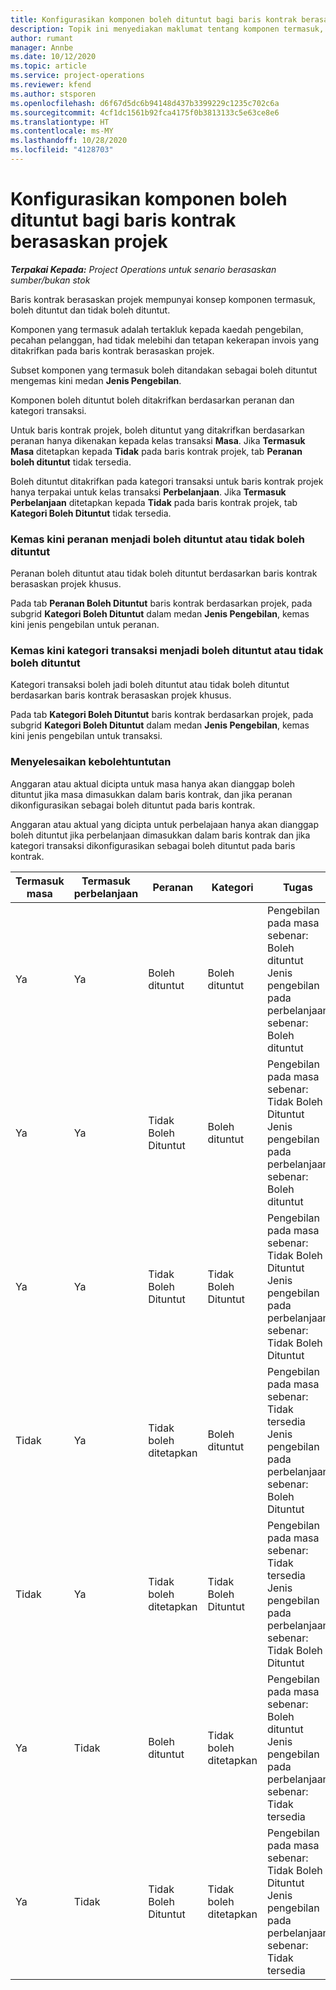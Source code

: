 ```yaml
---
title: Konfigurasikan komponen boleh dituntut bagi baris kontrak berasaskan projek
description: Topik ini menyediakan maklumat tentang komponen termasuk, boleh dituntut dan tidak boleh dituntut pada baris kontrak.
author: rumant
manager: Annbe
ms.date: 10/12/2020
ms.topic: article
ms.service: project-operations
ms.reviewer: kfend
ms.author: stsporen
ms.openlocfilehash: d6f67d5dc6b94148d437b3399229c1235c702c6a
ms.sourcegitcommit: 4cf1dc1561b92fca4175f0b3813133c5e63ce8e6
ms.translationtype: HT
ms.contentlocale: ms-MY
ms.lasthandoff: 10/28/2020
ms.locfileid: "4128703"
---
```

# <a name="configure-chargeable-components-of-a-project-based-contract-line"></a>Konfigurasikan komponen boleh dituntut bagi baris kontrak berasaskan projek

_**Terpakai Kepada:** Project Operations untuk senario berasaskan sumber/bukan stok_

Baris kontrak berasaskan projek mempunyai konsep komponen termasuk, boleh dituntut dan tidak boleh dituntut.

Komponen yang termasuk adalah tertakluk kepada kaedah pengebilan, pecahan pelanggan, had tidak melebihi dan tetapan kekerapan invois yang ditakrifkan pada baris kontrak berasaskan projek.

Subset komponen yang termasuk boleh ditandakan sebagai boleh dituntut mengemas kini medan **Jenis Pengebilan**.

Komponen boleh dituntut boleh ditakrifkan berdasarkan peranan dan kategori transaksi.

Untuk baris kontrak projek, boleh dituntut yang ditakrifkan berdasarkan peranan hanya dikenakan kepada kelas transaksi **Masa**. Jika **Termasuk Masa** ditetapkan kepada **Tidak** pada baris kontrak projek, tab **Peranan boleh dituntut** tidak tersedia.

Boleh dituntut ditakrifkan pada kategori transaksi untuk baris kontrak projek hanya terpakai untuk kelas transaksi **Perbelanjaan**. Jika **Termasuk Perbelanjaan** ditetapkan kepada **Tidak** pada baris kontrak projek, tab **Kategori Boleh Dituntut** tidak tersedia.

### <a name="update-a-role-to-be-chargeable-or-non-chargeable"></a>Kemas kini peranan menjadi boleh dituntut atau tidak boleh dituntut

Peranan boleh dituntut atau tidak boleh dituntut berdasarkan baris kontrak berasaskan projek khusus.

Pada tab **Peranan Boleh Dituntut** baris kontrak berdasarkan projek, pada subgrid **Kategori Boleh Dituntut** dalam medan **Jenis Pengebilan**, kemas kini jenis pengebilan untuk peranan.

### <a name="update-a-transaction-category-to-be-chargeable-or-non-chargeable"></a>Kemas kini kategori transaksi menjadi boleh dituntut atau tidak boleh dituntut

Kategori transaksi boleh jadi boleh dituntut atau tidak boleh dituntut berdasarkan baris kontrak berasaskan projek khusus.

Pada tab **Kategori Boleh Dituntut** baris kontrak berdasarkan projek, pada subgrid **Kategori Boleh Dituntut** dalam medan **Jenis Pengebilan**, kemas kini jenis pengebilan untuk transaksi.

### <a name="resolve-chargeability"></a>Menyelesaikan kebolehtuntutan

Anggaran atau aktual dicipta untuk masa hanya akan dianggap boleh dituntut jika masa dimasukkan dalam baris kontrak, dan jika peranan dikonfigurasikan sebagai boleh dituntut pada baris kontrak.

Anggaran atau aktual yang dicipta untuk perbelajaan hanya akan dianggap boleh dituntut jika perbelanjaan dimasukkan dalam baris kontrak dan jika kategori transaksi dikonfigurasikan sebagai boleh dituntut pada baris kontrak.

| Termasuk masa | Termasuk perbelanjaan | Peranan | Kategori | Tugas |
| --- | --- | --- | --- | --- |
| Ya | Ya | Boleh dituntut | Boleh dituntut | Pengebilan pada masa sebenar: Boleh dituntut </br>Jenis pengebilan pada perbelanjaan sebenar: Boleh dituntut |
| Ya | Ya | Tidak Boleh Dituntut | Boleh dituntut | Pengebilan pada masa sebenar: Tidak Boleh Dituntut </br>Jenis pengebilan pada perbelanjaan sebenar: Boleh dituntut |
| Ya | Ya | Tidak Boleh Dituntut | Tidak Boleh Dituntut | Pengebilan pada masa sebenar: Tidak Boleh Dituntut </br>Jenis pengebilan pada perbelanjaan sebenar: Tidak Boleh Dituntut |
| Tidak | Ya | Tidak boleh ditetapkan | Boleh dituntut | Pengebilan pada masa sebenar: Tidak tersedia </br>Jenis pengebilan pada perbelanjaan sebenar: Boleh Dituntut |
| Tidak | Ya | Tidak boleh ditetapkan | Tidak Boleh Dituntut | Pengebilan pada masa sebenar: Tidak tersedia </br>Jenis pengebilan pada perbelanjaan sebenar: Tidak Boleh Dituntut |
| Ya | Tidak | Boleh dituntut | Tidak boleh ditetapkan | Pengebilan pada masa sebenar: Boleh dituntut </br>Jenis pengebilan pada perbelanjaan sebenar: Tidak tersedia |
| Ya | Tidak | Tidak Boleh Dituntut | Tidak boleh ditetapkan | Pengebilan pada masa sebenar: Tidak Boleh Dituntut </br> Jenis pengebilan pada perbelanjaan sebenar: Tidak tersedia |
